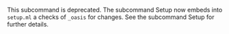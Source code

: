 This subcommand is deprecated. The subcommand Setup now embeds into `setup.ml`
a checks of `_oasis` for changes. See the subcommand Setup for further details.
